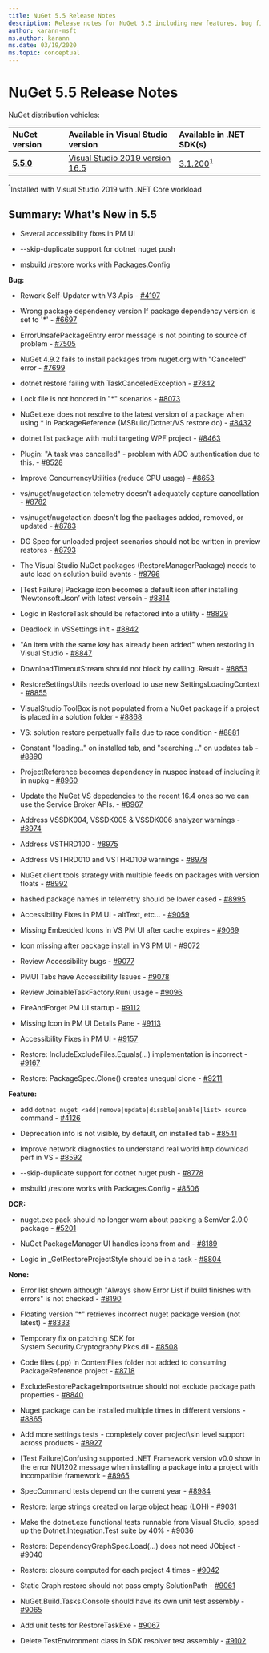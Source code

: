 ```yaml
---
title: NuGet 5.5 Release Notes
description: Release notes for NuGet 5.5 including new features, bug fixes, and DCRs.
author: karann-msft
ms.author: karann
ms.date: 03/19/2020
ms.topic: conceptual
---
```


# NuGet 5.5 Release Notes

NuGet distribution vehicles:

| NuGet version | Available in Visual Studio version| Available in .NET SDK(s)|
|:---|:---|:---|
| [**5.5.0**](https://nuget.org/downloads) | [Visual Studio 2019 version 16.5](https://visualstudio.microsoft.com/downloads/) | [3.1.200](https://dotnet.microsoft.com/download/dotnet-core/3.1)<sup>1</sup> |

<sup>1</sup>Installed with Visual Studio 2019 with .NET Core workload

## Summary: What's New in 5.5

* Several accessibility fixes in PM UI

* --skip-duplicate support for dotnet nuget push

* msbuild /restore works with Packages.Config

**Bug:**

* Rework Self-Updater with V3 Apis - [#4197](https://github.com/NuGet/Home/issues/4197)

* Wrong package dependency version If package dependency version is set to '*' - [#6697](https://github.com/NuGet/Home/issues/6697)

* ErrorUnsafePackageEntry error message is not pointing to source of problem - [#7505](https://github.com/NuGet/Home/issues/7505)

* NuGet 4.9.2 fails to install packages from nuget.org with "Canceled" error - [#7699](https://github.com/NuGet/Home/issues/7699)

* dotnet restore failing with TaskCanceledException - [#7842](https://github.com/NuGet/Home/issues/7842)

* Lock file is not honored in "*" scenarios  - [#8073](https://github.com/NuGet/Home/issues/8073)

* NuGet.exe does not resolve to the latest version of a package when using * in PackageReference (MSBuild/Dotnet/VS restore do) - [#8432](https://github.com/NuGet/Home/issues/8432)

* dotnet list package with multi targeting WPF project - [#8463](https://github.com/NuGet/Home/issues/8463)

* Plugin:  "A task was cancelled" - problem with ADO authentication due to this. - [#8528](https://github.com/NuGet/Home/issues/8528)

* Improve ConcurrencyUtilities (reduce CPU usage) - [#8653](https://github.com/NuGet/Home/issues/8653)

* vs/nuget/nugetaction telemetry doesn't adequately capture cancellation - [#8782](https://github.com/NuGet/Home/issues/8782)

* vs/nuget/nugetaction doesn't log the packages added, removed, or updated - [#8783](https://github.com/NuGet/Home/issues/8783)

* DG Spec for unloaded project scenarios should not be written in preview restores - [#8793](https://github.com/NuGet/Home/issues/8793)

* The Visual Studio NuGet packages (RestoreManagerPackage) needs to auto load on solution build events - [#8796](https://github.com/NuGet/Home/issues/8796)

*  [Test Failure] Package icon becomes a default icon after installing ‘Newtonsoft.Json’ with latest versoin - [#8814](https://github.com/NuGet/Home/issues/8814)

* Logic in RestoreTask should be refactored into a utility - [#8829](https://github.com/NuGet/Home/issues/8829)

* Deadlock in VSSettings init - [#8842](https://github.com/NuGet/Home/issues/8842)

* "An item with the same key has already been added" when restoring in Visual Studio - [#8847](https://github.com/NuGet/Home/issues/8847)

* DownloadTimeoutStream should not block by calling .Result - [#8853](https://github.com/NuGet/Home/issues/8853)

* RestoreSettingsUtils needs overload to use new SettingsLoadingContext - [#8855](https://github.com/NuGet/Home/issues/8855)

* VisualStudio ToolBox is not populated from a NuGet package if a project is placed in a solution folder - [#8868](https://github.com/NuGet/Home/issues/8868)

* VS:  solution restore perpetually fails due to race condition - [#8881](https://github.com/NuGet/Home/issues/8881)

* Constant "loading.." on installed tab, and "searching <term>.." on updates tab - [#8890](https://github.com/NuGet/Home/issues/8890)

* ProjectReference becomes dependency in nuspec instead of including it in nupkg - [#8960](https://github.com/NuGet/Home/issues/8960)

* Update the NuGet VS depedencies to the recent 16.4 ones so we can use the Service Broker APIs. - [#8967](https://github.com/NuGet/Home/issues/8967)

* Address VSSDK004, VSSDK005 & VSSDK006 analyzer warnings - [#8974](https://github.com/NuGet/Home/issues/8974)

* Address VSTHRD100 - [#8975](https://github.com/NuGet/Home/issues/8975)

* Address VSTHRD010 and VSTHRD109 warnings - [#8978](https://github.com/NuGet/Home/issues/8978)

* NuGet client tools strategy with multiple feeds on packages with version floats - [#8992](https://github.com/NuGet/Home/issues/8992)

* hashed package names in telemetry should be lower cased - [#8995](https://github.com/NuGet/Home/issues/8995)

* Accessibility Fixes in PM UI - altText, etc... - [#9059](https://github.com/NuGet/Home/issues/9059)

* Missing Embedded Icons in VS PM UI after cache expires - [#9069](https://github.com/NuGet/Home/issues/9069)

* Icon missing after package install in VS PM UI - [#9072](https://github.com/NuGet/Home/issues/9072)

* Review Accessibility bugs - [#9077](https://github.com/NuGet/Home/issues/9077)

* PMUI Tabs have Accessibility Issues - [#9078](https://github.com/NuGet/Home/issues/9078)

* Review JoinableTaskFactory.Run( usage - [#9096](https://github.com/NuGet/Home/issues/9096)

* FireAndForget PM UI startup - [#9112](https://github.com/NuGet/Home/issues/9112)

* Missing Icon in PM UI Details Pane - [#9113](https://github.com/NuGet/Home/issues/9113)

* Accessibility Fixes in PM UI - [#9157](https://github.com/NuGet/Home/issues/9157)

* Restore:  IncludeExcludeFiles.Equals(...) implementation is incorrect - [#9167](https://github.com/NuGet/Home/issues/9167)

* Restore:  PackageSpec.Clone() creates unequal clone - [#9211](https://github.com/NuGet/Home/issues/9211)

**Feature:**

* add `dotnet nuget <add|remove|update|disable|enable|list> source` command - [#4126](https://github.com/NuGet/Home/issues/4126)

* Deprecation info is not visible, by default, on installed tab - [#8541](https://github.com/NuGet/Home/issues/8541)

* Improve network diagnostics to understand real world http download perf in VS - [#8592](https://github.com/NuGet/Home/issues/8592)

* --skip-duplicate support for dotnet nuget push - [#8778](https://github.com/NuGet/Home/issues/8778)

* msbuild /restore works with Packages.Config - [#8506](https://github.com/NuGet/Home/issues/8506)

**DCR:**

* nuget.exe pack should no longer warn about packing a SemVer 2.0.0 package - [#5201](https://github.com/NuGet/Home/issues/5201)

* NuGet PackageManager UI handles icons from <icon/> and <iconUrl/> - [#8189](https://github.com/NuGet/Home/issues/8189)

* Logic in _GetRestoreProjectStyle should be in a task - [#8804](https://github.com/NuGet/Home/issues/8804)

**None:**

* Error list shown although "Always show Error List if build finishes with errors" is not checked - [#8190](https://github.com/NuGet/Home/issues/8190)

* Floating version "*" retrieves incorrect nuget package version (not latest) - [#8333](https://github.com/NuGet/Home/issues/8333)

* Temporary fix on patching SDK for System.Security.Cryptography.Pkcs.dll  - [#8508](https://github.com/NuGet/Home/issues/8508)

* Code files (.pp) in ContentFiles folder not added to consuming PackageReference project - [#8718](https://github.com/NuGet/Home/issues/8718)

* ExcludeRestorePackageImports=true should not exclude package path properties - [#8840](https://github.com/NuGet/Home/issues/8840)

* Nuget package can be installed multiple times in different versions - [#8865](https://github.com/NuGet/Home/issues/8865)

* Add more settings tests - completely cover project\sln level support across products - [#8927](https://github.com/NuGet/Home/issues/8927)

* [Test Failure]Confusing supported .NET Framework version v0.0 show in the error NU1202 message when installing a package into a project with incompatible framework - [#8965](https://github.com/NuGet/Home/issues/8965)

* SpecCommand tests depend on the current year - [#8984](https://github.com/NuGet/Home/issues/8984)

* Restore:  large strings created on large object heap (LOH) - [#9031](https://github.com/NuGet/Home/issues/9031)

* Make the dotnet.exe functional tests runnable from Visual Studio, speed up the Dotnet.Integration.Test suite by 40% - [#9036](https://github.com/NuGet/Home/issues/9036)

* Restore:  DependencyGraphSpec.Load(...) does not need JObject - [#9040](https://github.com/NuGet/Home/issues/9040)

* Restore:  closure computed for each project 4 times - [#9042](https://github.com/NuGet/Home/issues/9042)

* Static Graph restore should not pass empty SolutionPath - [#9061](https://github.com/NuGet/Home/issues/9061)

* NuGet.Build.Tasks.Console should have its own unit test assembly - [#9065](https://github.com/NuGet/Home/issues/9065)

* Add unit tests for RestoreTaskExe - [#9067](https://github.com/NuGet/Home/issues/9067)

* Delete TestEnvironment class in SDK resolver test assembly - [#9102](https://github.com/NuGet/Home/issues/9102)
